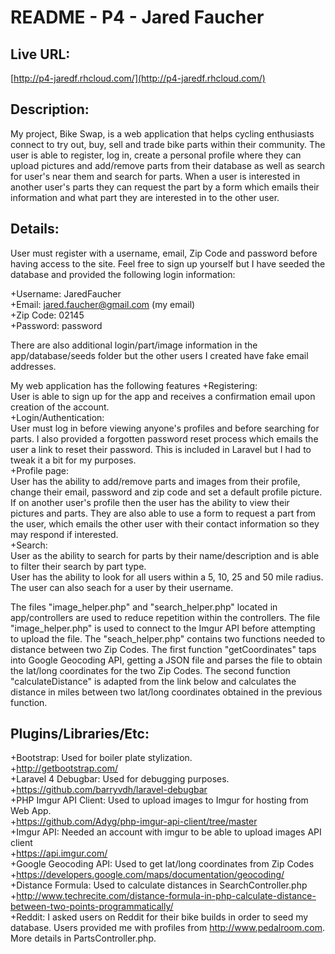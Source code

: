 # README - P4 - Jared Faucher

## Live URL:  
[http://p4-jaredf.rhcloud.com/](http://p4-jaredf.rhcloud.com/)

## Description:  
My project, Bike Swap, is a web application that helps cycling enthusiasts connect to try out, buy, sell and trade bike parts within their community.  The user is able to register, log in, create a personal profile where they can upload pictures and add/remove parts from their database as well as search for user's near them and search for parts.  When a user is interested in another user's parts they can request the part by a form which emails their information and what part they are interested in to the other user.   
	
## Details:  

User must register with a username, email, Zip Code and password before having access to the site.  Feel free to sign up yourself but I have seeded the database and provided the following login information:  

+Username: JaredFaucher  
+Email: jared.faucher@gmail.com (my email)  
+Zip Code: 02145  
+Password: password  

There are also additional login/part/image information in the app/database/seeds folder but the other users I created have fake email addresses.  

My web application has the following features
+Registering:  
User is able to sign up for the app and receives a confirmation email upon creation of the account.  
+Login/Authentication:  
User must log in before viewing anyone's profiles and before searching for parts.  I also provided a forgotten password reset process which emails the user a link to reset their password.  This is included in Laravel but I had to tweak it a bit for my purposes.  
+Profile page:     
User has the ability to add/remove parts and images from their profile, change their email, password and zip code and set a default profile picture.  
If on another user's profile then the user has the ability to view their pictures and parts.  They are also able to use a form to request a part from the user, which emails the other user with their contact information so they may respond if interested.  
+Search:  
User as the ability to search for parts by their name/description and is able to filter their search by part type.  
User has the ability to look for all users within a 5, 10, 25 and 50 mile radius.  The user can also seach for a user by their username.  

The files "image_helper.php" and "search_helper.php" located in app/controllers are used to reduce repetition within the controllers.  The file "image_helper.php" is used to connect to the Imgur API before attempting to upload the file.  The "seach_helper.php" contains two functions needed to distance between two Zip Codes. The first function "getCoordinates" taps into Google Geocoding API, getting a JSON file and parses the file to obtain the lat/long coordinates for the two Zip Codes. The second function "calculateDistance" is adapted from the link below and calculates the distance in miles between two lat/long coordinates obtained in the previous function.

## Plugins/Libraries/Etc:
+Bootstrap:  Used for boiler plate stylization.  
    +http://getbootstrap.com/  
+Laravel 4 Debugbar:  Used for debugging purposes.  
	+https://github.com/barryvdh/laravel-debugbar  
+PHP Imgur API Client:  Used to upload images to Imgur for hosting from Web App.  
	+https://github.com/Adyg/php-imgur-api-client/tree/master  
+Imgur API: Needed an account with imgur to be able to upload images API client  
	+https://api.imgur.com/  
+Google Geocoding API: Used to get lat/long coordinates from Zip Codes  
	+https://developers.google.com/maps/documentation/geocoding/  
+Distance Formula: Used to calculate distances in SearchController.php   
	+http://www.techrecite.com/distance-formula-in-php-calculate-distance-between-two-points-programmatically/  
+Reddit:  I asked users on Reddit for their bike builds in order to seed my database. Users provided me with profiles from http://www.pedalroom.com.  More details in PartsController.php.  
